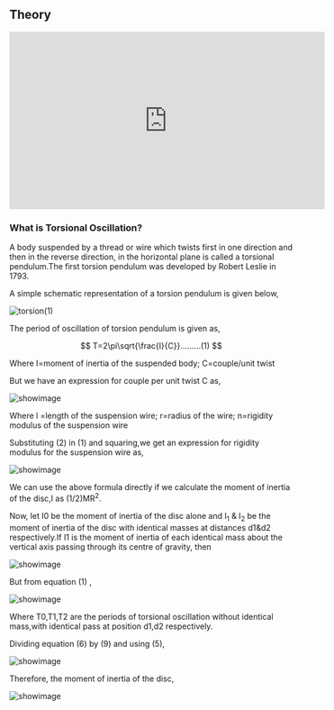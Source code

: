 ## Theory


<iframe width="560" height="315" src="https://www.youtube.com/embed/0GAdMAm1-3o" title="YouTube video player" frameborder="0" allow="accelerometer; autoplay; clipboard-write; encrypted-media; gyroscope; picture-in-picture; web-share" referrerpolicy="strict-origin-when-cross-origin" allowfullscreen></iframe>


###   What is Torsional Oscillation? 
A body suspended by a thread or wire which twists first in one direction and then in the reverse direction, in the horizontal plane is called a torsional pendulum.The first torsion pendulum was developed by Robert Leslie in 1793.

A simple schematic representation of a torsion pendulum is given below,


![torsion(1)](https://github.com/user-attachments/assets/32c44da2-800b-465d-9dc8-f7c4899a80cc)


The period of oscillation of torsion pendulum is given as,

$$ T=2\pi\sqrt{\frac{I}{C}}.........(1) $$

Where   I=moment of inertia of the suspended body; C=couple/unit twist 

But we have an expression for  couple per unit twist C as,

![showimage](https://github.com/user-attachments/assets/18ef3a68-c923-43aa-bc1a-8ced4fc9d32b)

Where   l =length of the suspension wire; r=radius of the wire; n=rigidity modulus of  the suspension wire

Substituting (2) in (1) and squaring,we get an expression for rigidity modulus for the suspension wire as,

![showimage](https://github.com/user-attachments/assets/7ff2626d-9fc0-47ea-baf0-aaad945f1171)

We can use the above formula directly if we calculate the moment of inertia of the disc,I as (1/2)MR<sup>2</sup>.

Now, let I0  be the moment of inertia of the disc alone and I<sub>1</sub> & I<sub>2</sub> be the moment of inertia of the disc with identical masses at distances d1&d2 respectively.If  I1 is the moment of inertia of each identical mass about the vertical axis passing through its centre of gravity, then

![showimage](https://github.com/user-attachments/assets/b4575fa3-dbdd-4046-8667-54346df0ef55)

But from equation (1) ,

![showimage](https://github.com/user-attachments/assets/a24cdfb1-1cc0-45ca-81f0-4fa03c27b367)

Where T0,T1,T2 are the periods of torsional oscillation without identical mass,with identical pass at position d1,d2 respectively.

Dividing equation (6) by (9) and using (5),

![showimage](https://github.com/user-attachments/assets/fab9e2ec-9df7-40b4-a092-56fc812d7f9e)

Therefore, the moment of inertia of the disc,

![showimage](https://github.com/user-attachments/assets/d0966e30-ddc2-4a61-b957-003f804a5f6f)



